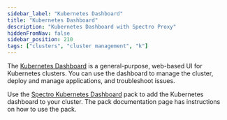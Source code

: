 ```yaml
---
sidebar_label: "Kubernetes Dashboard"
title: "Kubernetes Dashboard"
description: "Kubernetes Dashboard with Spectro Proxy"
hiddenFromNav: false
sidebar_position: 210
tags: ["clusters", "cluster management", "k"]
---
```


The [Kubernetes Dashboard](https://github.com/kubernetes/dashboard) is a general-purpose, web-based UI for Kubernetes
clusters. You can use the dashboard to manage the cluster, deploy and manage applications, and troubleshoot issues.

Use the [Spectro Kubernetes Dashboard](../../integrations/spectro-k8s-dashboard.md) pack to add the Kubernetes dashboard
to your cluster. The pack documentation page has instructions on how to use the pack.
